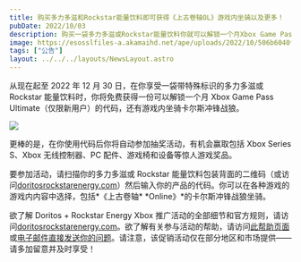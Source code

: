 ```yaml
---
title: 购买多力多滋和Rockstar能量饮料即可获得《上古卷轴OL》游戏内坐骑以及更多！
pubDate: 2022/10/03
description: 购买一袋多力多滋或Rockstar能量饮料你就可以解锁一个月Xbox Game Pass Ultimate，卡尔斯冲锋战狼坐骑，以及更多。
image: https://esosslfiles-a.akamaihd.net/ape/uploads/2022/10/506b6040fad36277c8f930dd41f25be6.jpg
tags: ["公告"]
layout: ../../../layouts/NewsLayout.astro
---
```


从现在起至 2022 年 12 月 30 日，在你享受一袋带特殊标识的多力多滋或 Rockstar 能量饮料时，你将免费获得一份可以解锁一个月
Xbox Game Pass Ultimate（仅限新用户）的代码，还有游戏内坐骑卡尔斯冲锋战狼。

![](https://esosslfiles-a.akamaihd.net/ape/uploads/2022/10/2354fe60fac83bf8e1bc535f2014aece.jpg)

更棒的是，在你使用代码后你将自动参加抽奖活动，有机会赢取包括 Xbox Series S、Xbox 无线控制器、PC
配件、游戏椅和设备等惊人游戏奖品。

要参加活动，请扫描你的多力多滋或 Rockstar
能量饮料包装背面的二维码（或访问[doritosrockstarenergy.com](https://www.doritosrockstarenergy.com/)）然后输入你的产品的代码。你可以在各种游戏的游戏内内容中选择，包括*《上古卷轴*
*Online》*的卡尔斯冲锋战狼坐骑。

欲了解 Doritos + Rockstar Energy Xbox
推广活动的全部细节和官方规则，请访问[doritosrockstarenergy.com](https://www.doritosrockstarenergy.com/)。欲了解有关参与活动的帮助，请访问[此帮助页面](https://contact.pepsico.com/fritolay)或[电子邮件直接发送你的问题](mailto:fritolay@promosupport.com)。请注意，该促销活动仅在部分地区和市场提供——请多加留意并及时享受！
